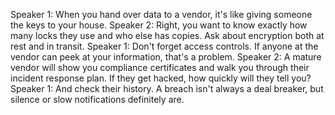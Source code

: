 Speaker 1: When you hand over data to a vendor, it's like giving someone the keys to your house.
Speaker 2: Right, you want to know exactly how many locks they use and who else has copies. Ask about encryption both at rest and in transit.
Speaker 1: Don't forget access controls. If anyone at the vendor can peek at your information, that's a problem.
Speaker 2: A mature vendor will show you compliance certificates and walk you through their incident response plan. If they get hacked, how quickly will they tell you?
Speaker 1: And check their history. A breach isn't always a deal breaker, but silence or slow notifications definitely are.

